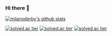 ### Hi there 👋

<!--
**milanoderby/milanoderby** is a ✨ _special_ ✨ repository because its `README.md` (this file) appears on your GitHub profile.

Here are some ideas to get you started:

- 🔭 I’m currently working on ...
- 🌱 I’m currently learning ...
- 👯 I’m looking to collaborate on ...
- 🤔 I’m looking for help with ...
- 💬 Ask me about ...
- 📫 How to reach me: ...
- 😄 Pronouns: ...
- ⚡ Fun fact: ...
-->

[![milanoderby's github stats](https://github-readme-stats.vercel.app/api?username=milanoderby&show_icons=true&theme=algolia)](https://github.com/milanoderby/github-readme-stats)

[![solved.ac tier](http://mazassumnida.wtf/api/generate_badge?boj=milanoderby)](https://solved.ac/milanoderby)
[![solved.ac tier](http://mazassumnida.wtf/api/v2/generate_badge?boj=milanoderby)](https://solved.ac/milanoderby)
[![solved.ac tier](http://mazassumnida.wtf/api/mini/generate_badge?boj=milanoderby)](https://solved.ac/milanoderby)
